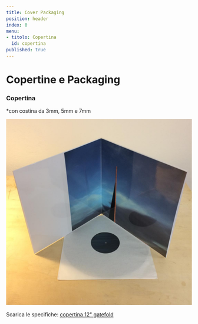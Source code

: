 ```yaml
---
title: Cover Packaging
position: header
index: 0
menu:
- titolo: Copertina
  id: copertina
published: true
---
```


# Copertine e Packaging

### Copertina
*con costina da 3mm, 5mm e 7mm

![12" gatefold cover](/img/Gatefold.jpg)

Scarica le specifiche:
<a href="https://dl.dropboxusercontent.com/u/6988499/TEMPLATES/Specs%20RAND/12inch_klappcover_7mm.pdf" target="_blank">copertina 12" gatefold</a>
